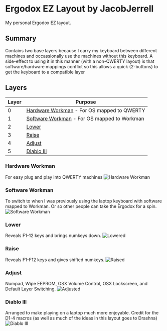 # Ergodox EZ Layout by JacobJerrell

My personal Ergodox EZ layout.

## Summary

Contains two base layers because I carry my keyboard between different machines and occassionally use the machines without this keyboard. A side-effect to using it in this manner (with a non-QWERTY layout) is that software/hardware mappings conflict so this allows a quick (2-buttons) to get the keyboard to a compatible layer

## Layers

| Layer | Purpose |
| ----- | ------- |
|   0   | [Hardware Workman](#hardware-workman) - For OS mapped to QWERTY |
|   1   | [Software Workman](#software-workman) - For OS mapped to Workman |
|   2   | [Lower](#lower) |
|   3   | [Raise](#raise) |
|   4   | [Adjust](#adjust) |
|   5   | [Diablo III](#diablo-iii) |

### Hardware Workman

For easy plug and play into QWERTY machines
![Hardware Workman](https://imgur.com/HHMIOEf.png)

### Software Workman

To switch to when I was previously using the laptop keyboard with software mapped to Workman. Or so other people can take the Ergodox for a spin.
![Software Workman](https://imgur.com/WnSci7o.png)

### Lower

Reveals F1-12 keys and brings numkeys down.
![Lowered](https://imgur.com/mGfjwcn.png)

### Raise

Reveals F1-F12 keys and gives shifted numkeys.
![Raised](https://imgur.com/NC96Jus.png)

### Adjust

Numpad, Wipe EEPROM, OSX Volume Control, OSX Lockscreen, and Default Layer Switching.
![Adjusted](https://imgur.com/aQtOxZU.png)

### Diablo III

Arranged to make playing on a laptop much more enjoyable. Credit for the D1-4 macros (as well as much of the ideas in this layout goes to Drashna)
![Diablo III](https://imgur.com/5eQcDOQ.png)
